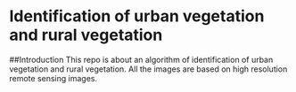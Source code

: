 # Identification of urban vegetation and rural vegetation
##Introduction
This repo is about an algorithm of identification of urban vegetation and rural vegetation. All the images are based on high resolution remote sensing images.
